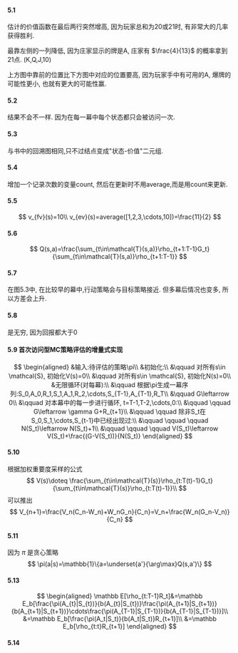 #### 5.1

估计的价值函数在最后两行突然增高, 因为玩家总和为20或21时, 有非常大的几率获得胜利.

最靠左侧的一列降低, 因为庄家显示的牌是A, 庄家有 $\frac{4}{13}$ 的概率拿到21点. (K,Q,J,10)

上方图中靠前的位置比下方图中对应的位置要高,  因为玩家手中有可用的A, 爆牌的可能性更小, 也就有更大的可能性赢.

#### 5.2

结果不会不一样. 因为在每一幕中每个状态都只会被访问一次.

#### 5.3

与书中的回溯图相同,只不过结点变成"状态-价值"二元组.

#### 5.4

增加一个记录次数的变量count, 然后在更新时不用average,而是用count来更新.

#### 5.5

$$
v_{fv}(s)=10\\
v_{ev}(s)=average([1,2,3,\cdots,10])=\frac{11}{2}
$$

#### 5.6

$$
Q(s,a)=\frac{\sum_{t\in\mathcal{T}(s,a)}\rho_{t+1:T-1}G_t}{\sum_{t\in\mathcal{T}(s,a)}\rho_{t+1:T-1}}
$$
#### 5.7

在图5.3中, 在比较早的幕中,行动策略会与目标策略接近. 但多幕后情况也变多, 所以方差会上升.

#### 5.8

是无穷, 因为回报都大于0

#### 5.9 首次访问型MC策略评估的增量式实现

$$
\begin{aligned}
&输入:待评估的策略\pi\\
&初始化:\\
&\qquad 对所有s\in \mathcal{S}, 初始化V(s)=0\\
&\qquad 对所有s\in \mathcal{S}, 初始化N(s)=0\\
&无限循环(对每幕):\\
&\qquad 根据\pi生成一幕序列:S_0,A_0,R_1,S_1,A_1,R_2,\cdots,S_{T-1},A_{T-1},R_T\\
&\qquad G\leftarrow 0\\
&\qquad 对本幕中的每一步进行循环, t=T-1,T-2,\cdots,0:\\
&\qquad \qquad G\leftarrow \gamma G+R_{t+1}\\
&\qquad \qquad 除非S_t在S_0,S_1,\cdots,S_{t-1}中已经出现过:\\
&\qquad \qquad \qquad N(S_t)\leftarrow N(S_t)+1\\
&\qquad \qquad \qquad V(S_t)\leftarrow V(S_t)+\frac{(G-V(S_t))}{N(S_t)}
\end{aligned}
$$

#### 5.10

根据加权重要度采样的公式
$$
V(s)\doteq \frac{\sum_{t\in\mathcal{T}(s)}\rho_{t:T(t)-1}G_t}{\sum_{t\in\mathcal{T}(s)}\rho_{t:T(t)-1}}\\
$$
可以推出
$$
V_{n+1}=\frac{V_n(C_n-W_n)+W_nG_n}{C_n}=V_n+\frac{W_n(G_n-V_n)}{C_n}
$$

#### 5.11

因为 $\pi$ 是贪心策略
$$
\pi(a|s)=\mathbb{1}\{a=\underset{a'}{\arg\max}Q(s,a')\}
$$

#### 5.13

$$
\begin{aligned}
\mathbb E[\rho_{t:T-1}R_t]&=\mathbb E_b[\frac{\pi(A_{t}|S_{t})}{b(A_{t}|S_{t})}\frac{\pi(A_{t+1}|S_{t+1})}{b(A_{t+1}|S_{t+1})}\cdots\frac{\pi(A_{T-1}|S_{T-1})}{b(A_{T-1}|S_{T-1})}]\\
&=\mathbb E_b[\frac{\pi(A_t|S_t)}{b(A_t|S_t)}R_{t+1}]\\
&=\mathbb E_b[\rho_{t:t}R_{t+1}]
\end{aligned}
$$

#### 5.14

